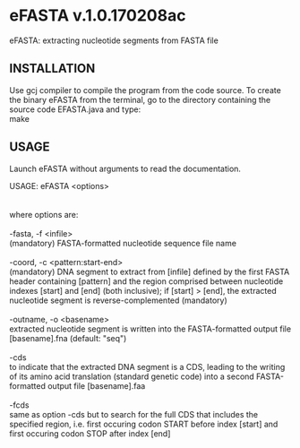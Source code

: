 # eFASTA v.1.0.170208ac
eFASTA: extracting nucleotide segments from FASTA file


## INSTALLATION ##
Use gcj compiler to compile the program from the code source. To create the binary eFASTA from the terminal, go to the directory containing the source code EFASTA.java and type:<br /> 
  make


## USAGE ##
Launch eFASTA without arguments to read the documentation.<br /> 

USAGE: eFASTA \<options\><br />
<br />
<br />
  where options are:<br />
<br />
-fasta, -f \<infile\><br />
(mandatory) FASTA-formatted nucleotide sequence file name<br />
<br />
-coord, -c \<pattern:start-end\><br />
(mandatory) DNA segment to extract from [infile] defined by the first FASTA header containing [pattern] and the region comprised  between nucleotide  indexes [start] and [end] (both inclusive); if [start] > [end], the extracted nucleotide segment is reverse-complemented (mandatory)<br />
<br />
-outname, -o \<basename\><br />
extracted nucleotide  segment is written  into the FASTA-formatted output file [basename].fna (default: "seq")<br />
<br />
-cds<br />
to indicate  that the  extracted  DNA  segment is  a CDS, leading to  the writing  of its  amino  acid  translation (standard  genetic  code)  into a  second FASTA-formatted output file [basename].faa<br />
<br />
-fcds<br />
same as  option -cds  but to search for the full CDS that includes the specified region,  i.e. first occuring codon START before index [start]  and first occuring codon STOP after index [end]
